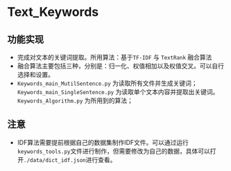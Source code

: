 # Text_Keywords
## 功能实现
* 完成对文本的关键词提取。所用算法：基于`TF-IDF` 与 `TextRank` 融合算法 <br>
* 融合算法主要包括三种，分别是：归一化、权值相加以及权值交叉。可以自行选择和设置。<br>
* `Keywords_main_MutilSentence.py` 为读取所有文件并生成关键词；`Keywords_main_SingleSentence.py` 为读取单个文本内容并提取出关键词。`Keywords_Algorithm.py` 为所用到的算法；

## 注意
* IDF算法需要提前根据自己的数据集制作IDF文件。可以通过运行`keywords_tools.py`文件进行制作，但需要修改为自己的数据，具体可以打开`./data/dict_idf.json`进行查看。
